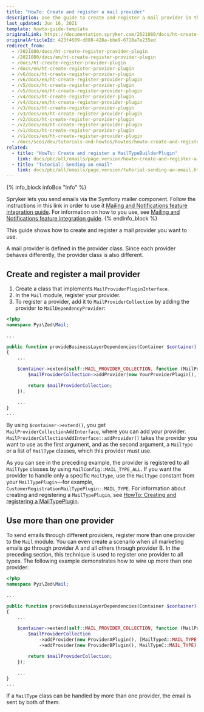 ```yaml
---
title: "HowTo: Create and register a mail provider"
description: Use the guide to create and register a mail provider in the Mail module.
last_updated: Jun 16, 2021
template: howto-guide-template
originalLink: https://documentation.spryker.com/2021080/docs/ht-create-register-provider-plugin
originalArticleId: 423f4609-d088-428a-bbe9-6718a7e235ed
redirect_from:
  - /2021080/docs/ht-create-register-provider-plugin
  - /2021080/docs/en/ht-create-register-provider-plugin
  - /docs/ht-create-register-provider-plugin
  - /docs/en/ht-create-register-provider-plugin
  - /v6/docs/ht-create-register-provider-plugin
  - /v6/docs/en/ht-create-register-provider-plugin
  - /v5/docs/ht-create-register-provider-plugin
  - /v5/docs/en/ht-create-register-provider-plugin
  - /v4/docs/ht-create-register-provider-plugin
  - /v4/docs/en/ht-create-register-provider-plugin
  - /v3/docs/ht-create-register-provider-plugin
  - /v3/docs/en/ht-create-register-provider-plugin
  - /v2/docs/ht-create-register-provider-plugin
  - /v2/docs/en/ht-create-register-provider-plugin
  - /v1/docs/ht-create-register-provider-plugin
  - /v1/docs/en/ht-create-register-provider-plugin
  - /docs/scos/dev/tutorials-and-howtos/howtos/howto-create-and-register-a-mail-provider.html
related:
  - title: "HowTo: Create and register a MailTypeBuilderPlugin"
    link: docs/pbc/all/emails/page.version/howto-create-and-register-a-mail-type-builder-plugin.html
  - title: "Tutorial: Sending an email"
    link: docs/pbc/all/emails/page.version/tutorial-sending-an-email.html
---
```


{% info_block infoBox "Info" %}

Spryker lets you send emails via the Symfony mailer component.
Follow the instructions in this link in order to use it [Mailing and Notifications feature integration guide](/docs/scos/dev/feature-integration-guides/{{site.version}}/mailing-and-notifications-feature-integration.html).
For information on how to you use, see [Mailing and Notifications feature integration guide](/docs/scos/dev/feature-integration-guides/{{site.version}}/mailing-and-notifications-feature-integration.html).
{% endinfo_block %}

This guide shows how to create and register a mail provider you want to use.

A mail provider is defined in the provider class. Since each provider behaves differently, the provider class is also different.

## Create and register a mail provider

1. Create a class that implements `MailProviderPluginInterface`.
2. In the `Mail` module, register your provider.
2. To register a provider, add it to `MailProviderCollection` by adding the provider to `MailDependencyProvider`:

```php
<?php
namespace Pyz\Zed\Mail;

...

public function provideBusinessLayerDependencies(Container $container)
{
    ...

    $container->extend(self::MAIL_PROVIDER_COLLECTION, function (MailProviderCollectionAddInterface $mailProviderCollection) {
        $mailProviderCollection->addProvider(new YourProviderPlugin(), MailConfig::MAIL_TYPE_ALL);

        return $mailProviderCollection;
    });

    ...
}
...
```

By using `$container->extend()`, you get `MailProviderCollectionAddInterface`, where you can add your provider. `MailProviderCollectionAddInterface::addProvider()` takes the provider you want to use as the first argument, and as the second argument, a `MailType` or a list of `MailType` classes, which this provider must use.

As you can see in the preceding example, the provider is registered to all `MailType` classes by using `MailConfig::MAIL_TYPE_ALL`. If you want the provider to handle only a specific `MailType`, use the `MailType` constant from your `MailTypePlugin`—for example, `CustomerRegistrationMailTypePlugin::MAIL_TYPE`. For information about creating and registering a `MailTypePlugin`, see [HowTo: Creating and registering a MailTypePlugin](/docs/pbc/all/emails/{{page.version}}/howto-create-and-register-a-mailtypeplugin.html).

## Use more than one provider

To send emails through different providers, register more than one provider to the `Mail` module. You can even create a scenario when all marketing emails go through provider A and all others through provider B. In the preceding section, this technique is used to register one provider to all types. The following example demonstrates how to wire up more than one provider:

```php
<?php
namespace Pyz\Zed\Mail;

...

public function provideBusinessLayerDependencies(Container $container)
{
    ...

    $container->extend(self::MAIL_PROVIDER_COLLECTION, function (MailProviderCollectionAddInterface $mailProviderCollection) {
        $mailProviderCollection
            ->addProvider(new ProviderAPlugin(), [MailTypeA::MAIL_TYPE, MailTypeB::MAIL_TYPE])
            ->addProvider(new ProviderBPlugin(), MailTypeC::MAIL_TYPE);

        return $mailProviderCollection;
    });

    ...
}
...
```

If a `MailType` class can be handled by more than one provider, the email is sent by both of them.
